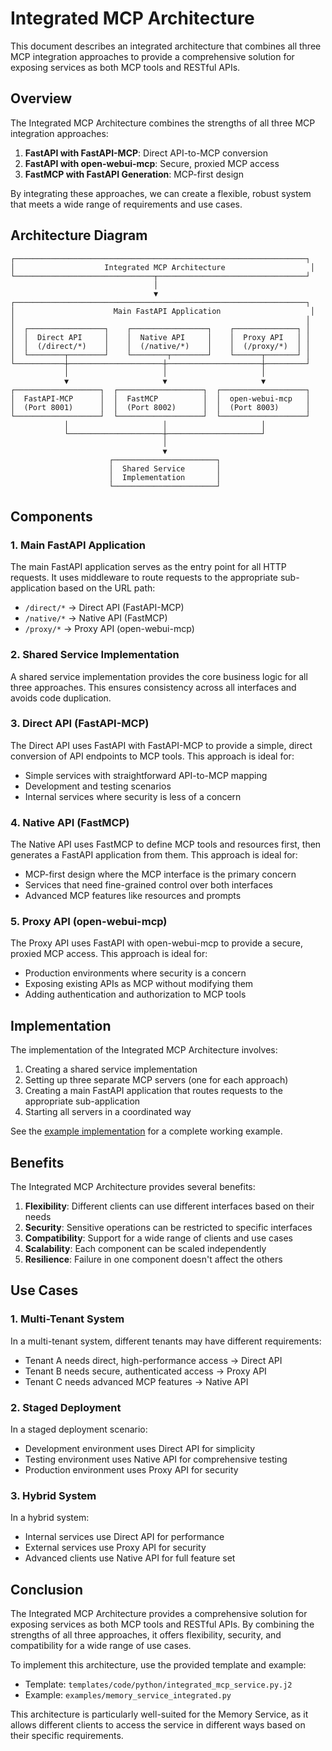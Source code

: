 # Integrated MCP Architecture

This document describes an integrated architecture that combines all three MCP integration approaches to provide a comprehensive solution for exposing services as both MCP tools and RESTful APIs.

## Overview

The Integrated MCP Architecture combines the strengths of all three MCP integration approaches:

1. **FastAPI with FastAPI-MCP**: Direct API-to-MCP conversion
2. **FastAPI with open-webui-mcp**: Secure, proxied MCP access
3. **FastMCP with FastAPI Generation**: MCP-first design

By integrating these approaches, we can create a flexible, robust system that meets a wide range of requirements and use cases.

## Architecture Diagram

```
┌─────────────────────────────────────────────────────────────────┐
│                    Integrated MCP Architecture                   │
└───────────────────────────────┬─────────────────────────────────┘
                                │
                                ▼
┌─────────────────────────────────────────────────────────────────┐
│                      Main FastAPI Application                    │
│                                                                 │
│  ┌─────────────────┐    ┌─────────────────┐    ┌──────────────┐ │
│  │  Direct API     │    │  Native API     │    │  Proxy API   │ │
│  │  (/direct/*)    │    │  (/native/*)    │    │  (/proxy/*)  │ │
│  └────────┬────────┘    └────────┬────────┘    └──────┬───────┘ │
└───────────┼─────────────────────┼─────────────────────┼─────────┘
            │                     │                     │
            ▼                     ▼                     ▼
┌───────────────────┐  ┌───────────────────┐  ┌───────────────────┐
│  FastAPI-MCP      │  │  FastMCP          │  │  open-webui-mcp   │
│  (Port 8001)      │  │  (Port 8002)      │  │  (Port 8003)      │
└───────────────────┘  └───────────────────┘  └───────────────────┘
            │                     │                     │
            └─────────────────────┼─────────────────────┘
                                  │
                                  ▼
                      ┌───────────────────────┐
                      │  Shared Service       │
                      │  Implementation       │
                      └───────────────────────┘
```

## Components

### 1. Main FastAPI Application

The main FastAPI application serves as the entry point for all HTTP requests. It uses middleware to route requests to the appropriate sub-application based on the URL path:

- `/direct/*` → Direct API (FastAPI-MCP)
- `/native/*` → Native API (FastMCP)
- `/proxy/*` → Proxy API (open-webui-mcp)

### 2. Shared Service Implementation

A shared service implementation provides the core business logic for all three approaches. This ensures consistency across all interfaces and avoids code duplication.

### 3. Direct API (FastAPI-MCP)

The Direct API uses FastAPI with FastAPI-MCP to provide a simple, direct conversion of API endpoints to MCP tools. This approach is ideal for:

- Simple services with straightforward API-to-MCP mapping
- Development and testing scenarios
- Internal services where security is less of a concern

### 4. Native API (FastMCP)

The Native API uses FastMCP to define MCP tools and resources first, then generates a FastAPI application from them. This approach is ideal for:

- MCP-first design where the MCP interface is the primary concern
- Services that need fine-grained control over both interfaces
- Advanced MCP features like resources and prompts

### 5. Proxy API (open-webui-mcp)

The Proxy API uses FastAPI with open-webui-mcp to provide a secure, proxied MCP access. This approach is ideal for:

- Production environments where security is a concern
- Exposing existing APIs as MCP without modifying them
- Adding authentication and authorization to MCP tools

## Implementation

The implementation of the Integrated MCP Architecture involves:

1. Creating a shared service implementation
2. Setting up three separate MCP servers (one for each approach)
3. Creating a main FastAPI application that routes requests to the appropriate sub-application
4. Starting all servers in a coordinated way

See the [example implementation](../examples/memory_service_integrated.py) for a complete working example.

## Benefits

The Integrated MCP Architecture provides several benefits:

1. **Flexibility**: Different clients can use different interfaces based on their needs
2. **Security**: Sensitive operations can be restricted to specific interfaces
3. **Compatibility**: Support for a wide range of clients and use cases
4. **Scalability**: Each component can be scaled independently
5. **Resilience**: Failure in one component doesn't affect the others

## Use Cases

### 1. Multi-Tenant System

In a multi-tenant system, different tenants may have different requirements:

- Tenant A needs direct, high-performance access → Direct API
- Tenant B needs secure, authenticated access → Proxy API
- Tenant C needs advanced MCP features → Native API

### 2. Staged Deployment

In a staged deployment scenario:

- Development environment uses Direct API for simplicity
- Testing environment uses Native API for comprehensive testing
- Production environment uses Proxy API for security

### 3. Hybrid System

In a hybrid system:

- Internal services use Direct API for performance
- External services use Proxy API for security
- Advanced clients use Native API for full feature set

## Conclusion

The Integrated MCP Architecture provides a comprehensive solution for exposing services as both MCP tools and RESTful APIs. By combining the strengths of all three approaches, it offers flexibility, security, and compatibility for a wide range of use cases.

To implement this architecture, use the provided template and example:

- Template: `templates/code/python/integrated_mcp_service.py.j2`
- Example: `examples/memory_service_integrated.py`

This architecture is particularly well-suited for the Memory Service, as it allows different clients to access the service in different ways based on their specific requirements.
